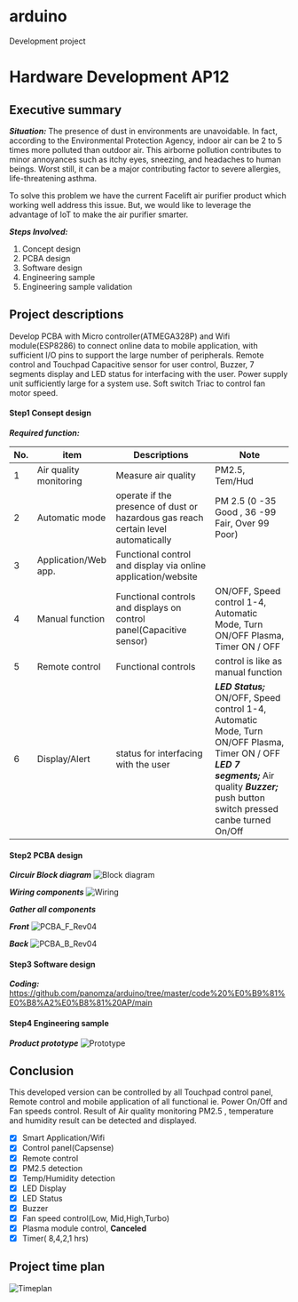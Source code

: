 # arduino
Development project

# Hardware Development AP12

## Executive summary
***Situation:***  The presence of dust in environments are unavoidable. In fact, according to the Environmental Protection Agency, indoor air can be 2 to 5 times more polluted than outdoor air. This airborne pollution contributes to minor annoyances such as itchy eyes, sneezing, and headaches to human beings. Worst still, it can be a major contributing factor to severe allergies, life-threatening asthma.

To solve this problem we have the current Facelift air purifier product which working well address this issue. But, we would like to leverage the advantage of IoT to make the air purifier smarter.

***Steps Involved:***
1. Concept design
2. PCBA design
3. Software design
4. Engineering sample
5. Engineering sample validation

## Project descriptions
Develop PCBA with Micro controller(ATMEGA328P) and Wifi module(ESP8286) to connect online data to mobile application, with sufficient I/O pins to support the large number of peripherals. Remote control and Touchpad Capacitive sensor for user control, Buzzer, 7 segments display and LED status for interfacing with the user. Power supply unit sufficiently large for a system use. Soft switch Triac to control fan motor speed.

#### Step1 Consept design

***Required function:***

No. | item | Descriptions | Note
-- | -- | -- |--
1 | Air quality monitoring | Measure air quality | PM2.5, Tem/Hud
2 | Automatic mode | operate if the presence of dust or hazardous gas reach certain level automatically | PM 2.5 (0 -35 Good , 36 -99 Fair, Over 99 Poor)
3 | Application/Web app. | Functional control and display via online application/website
4| Manual function | Functional controls and displays on control panel(Capacitive sensor) | ON/OFF, Speed control 1-4, Automatic Mode, Turn ON/OFF Plasma, Timer ON / OFF 
5 | Remote control | Functional controls |control is like as manual function
6 | Display/Alert | status for interfacing with the user |***LED Status;*** ON/OFF, Speed control 1-4, Automatic Mode, Turn ON/OFF Plasma, Timer ON / OFF ***LED 7 segments;*** Air quality ***Buzzer;*** push button switch pressed canbe turned On/Off



#### Step2 PCBA design

***Circuir Block diagram***
![Block diagram](https://ws2.sinaimg.cn/large/006tNc79gy1g2tnwsc0cfj30xq0h241i.jpg)

***Wiring components***
![Wiring](https://ws2.sinaimg.cn/large/006tNc79gy1g2toxtvi8xj315i0q4qdd.jpg)

***Gather all components***

***Front***
![PCBA_F_Rev04](https://ws1.sinaimg.cn/large/006tNc79gy1g2tp2lkqmcj31n00lg7cz.jpg)

***Back***
![PCBA_B_Rev04](https://ws4.sinaimg.cn/large/006tNc79gy1g2tp2mthtuj31oe0kwdpf.jpg)


#### Step3 Software design

***Coding:***
https://github.com/panomza/arduino/tree/master/code%20%E0%B9%81%E0%B8%A2%E0%B8%81%20AP/main

 
#### Step4 Engineering sample
***Product prototype***
![Prototype](http://ww1.sinaimg.cn/large/006tNc79gy1g3seffwrb3j30kg0pm77w.jpg)



## Conclusion
This developed version can be controlled by all Touchpad control panel, Remote control and mobile application of all functional ie. Power On/Off and Fan speeds control. Result of Air quality monitoring PM2.5 , temperature and humidity result can be detected and displayed.

- [x] Smart Application/Wifi
- [x] Control panel(Capsense)
- [x] Remote control
- [x] PM2.5 detection
- [x] Temp/Humidity detection
- [x] LED Display
- [x] LED Status
- [x] Buzzer
- [x] Fan speed control(Low, Mid,High,Turbo)
- [x] Plasma module control, **Canceled**
- [x] Timer( 8,4,2,1 hrs)

## Project time plan
![Timeplan](http://ww3.sinaimg.cn/large/006tNc79gy1g3rtjs0t08j31s90u0kcg.jpg)
